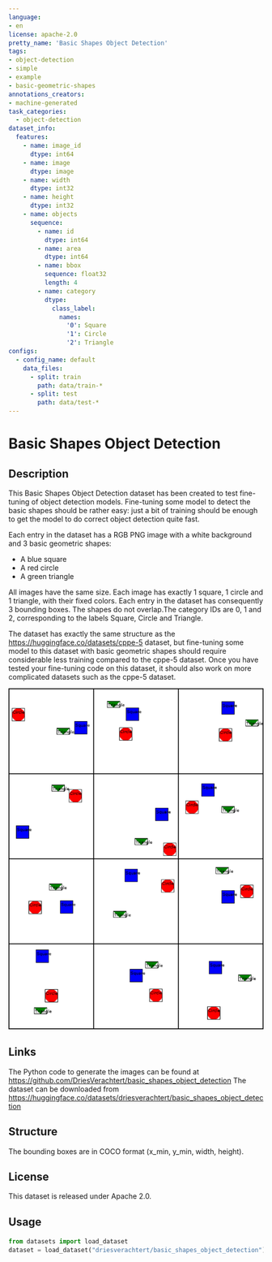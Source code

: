 ```yaml
---
language:
- en
license: apache-2.0
pretty_name: 'Basic Shapes Object Detection'
tags:
- object-detection
- simple
- example
- basic-geometric-shapes
annotations_creators:
- machine-generated
task_categories:
  - object-detection
dataset_info:
  features:
    - name: image_id
      dtype: int64
    - name: image
      dtype: image
    - name: width
      dtype: int32
    - name: height
      dtype: int32
    - name: objects
      sequence:
        - name: id
          dtype: int64
        - name: area
          dtype: int64
        - name: bbox
          sequence: float32
          length: 4
        - name: category
          dtype:
            class_label:
              names:
                '0': Square
                '1': Circle
                '2': Triangle
configs:
  - config_name: default
    data_files:
      - split: train
        path: data/train-*
      - split: test
        path: data/test-*
---
```


# Basic Shapes Object Detection

## Description

This Basic Shapes Object Detection dataset has been created to test fine-tuning of object detection models. Fine-tuning some model to detect the basic shapes should be rather easy: just a bit of training should be enough to get the model to do correct object detection quite fast.

Each entry in the dataset has a RGB PNG image with a white background and 3 basic geometric shapes:

* A blue square
* A red circle
* A green triangle

All images have the same size. Each image has exactly 1 square, 1 circle and 1 triangle, with their fixed colors. Each entry in the dataset has consequently 3 bounding boxes. The shapes do not overlap.The category IDs are 0, 1 and 2, corresponding to the labels Square, Circle and Triangle.

The dataset has exactly the same structure as the https://huggingface.co/datasets/cppe-5 dataset, but fine-tuning some model to this dataset with basic geometric shapes should require considerable less training compared to the cppe-5 dataset. Once you have tested your fine-tuning code on this dataset, it should also work on more complicated datasets such as the cppe-5 dataset.

![](https://github.com/DriesVerachtert/basic_shapes_object_detection/blob/main/examples.png)

## Links

The Python code to generate the images can be found at https://github.com/DriesVerachtert/basic_shapes_object_detection
The dataset can be downloaded from https://huggingface.co/datasets/driesverachtert/basic_shapes_object_detection

## Structure

The bounding boxes are in COCO format (x_min, y_min, width, height).

## License

This dataset is released under Apache 2.0.

## Usage

```python
from datasets import load_dataset
dataset = load_dataset("driesverachtert/basic_shapes_object_detection")
```